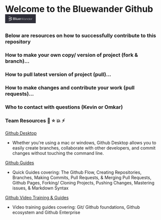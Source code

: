 # Welcome to the Bluewander Github <img src="/images/BW_Logo.png" width="100">

### Below are resources on how to successfully contribute to this repository


### How to make your own copy/ version of project (fork & branch)...
### How to pull latest version of project (pull)...
### How to make changes and contribute your work (pull requests)...
### Who to contact with questions (Kevin or Omkar)


### Team Resources :rocket: :star: :boom: :zap:
[Github Desktop](https://desktop.github.com/)
  * Whether you're using a mac or windows, Github Desktop allows you to easily create branches, collaborate with other developers, and commit changes without touching the command line.

[Github Guides](https://guides.github.com/)
  * Quick Guides covering: The Github Flow, Creating Repositories, Branches, Making Commits, Pull Requests, & Merging Pull Requests, Github Pages, Forking/ Cloning Projects, Pushing Changes, Mastering issues, & Markdown Syntax

[Github Video Training & Guides](https://www.youtube.com/githubguides)
  * Video training guides covering: Git/ Github foundations, Github ecosystem and Github Enterprise
